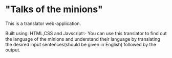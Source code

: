 # "Talks of the minions"

This is a translator web-application.

Built using: HTML,CSS and Javscript✨
You can use this translator to find out the language of the minions and understand their language by translating the desired input sentences(should be given in English) followed by the output. 

